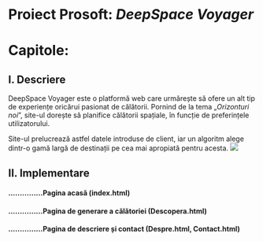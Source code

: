 # Proiect Prosoft: *DeepSpace Voyager*

# Capitole:
## I. Descriere
DeepSpace Voyager este o platformă web care urmărește să ofere un alt tip de experiențe oricărui pasionat de călătorii.
Pornind de la tema „*Orizonturi noi*”, site-ul dorește să planifice călătorii spațiale, în funcție de preferințele utilizatorului.

Site-ul prelucrează astfel datele introduse de client, iar un algoritm alege dintr-o gamă largă de destinații pe cea mai apropiată pentru acesta. 
![](./)
## II. Implementare
#### ...............Pagina acasă (index.html)
#### ...............Pagina de generare a călătoriei (Descopera.html)
#### ...............Pagina de descriere și contact (Despre.html, Contact.html)
